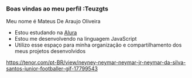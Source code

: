 ### Boas vindas ao meu perfil :Teuzgts

Meu nome é Mateus De Araujo Oliveira

- Estou estudando na [Alura](https://www.alura.com.br)
- Estou me desenvolvendo na linguagem JavaScript
- Utilizo esse espaço para minha organização e compartilhamento dos meus projetos desenvolvidos

https://tenor.com/pt-BR/view/neyney-neymar-neymar-jr-neymar-da-silva-santos-junior-footballer-gif-17799543
